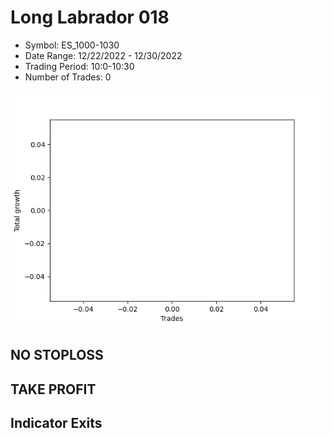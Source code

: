 # Long Labrador 018 
- Symbol: ES_1000-1030
- Date Range: 12/22/2022 - 12/30/2022
- Trading Period: 10:0-10:30
- Number of Trades: 0

![Plot](LongLabrador018ES_1000-1030.png)
## NO STOPLOSS














## TAKE PROFIT











## Indicator Exits

